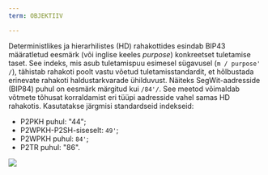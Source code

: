 ```yaml
---
term: OBJEKTIIV

---
```

Deterministlikes ja hierarhilistes (HD) rahakottides esindab BIP43 määratletud eesmärk (või inglise keeles _purpose_) konkreetset tuletamise taset. See indeks, mis asub tuletamispuu esimesel sügavusel (`m / purpose' /`), tähistab rahakoti poolt vastu võetud tuletamisstandardit, et hõlbustada erinevate rahakoti haldustarkvarade ühilduvust. Näiteks SegWit-aadresside (BIP84) puhul on eesmärk märgitud kui `/84'/`. See meetod võimaldab võtmete tõhusat korraldamist eri tüüpi aadresside vahel samas HD rahakotis. Kasutatakse järgmisi standardseid indekseid:


- P2PKH puhul: "44";
- P2WPKH-P2SH-siseselt: `49'`;
- P2WPKH puhul: `84'`;
- P2TR puhul: "86".

![](../../dictionnaire/assets/20.webp)